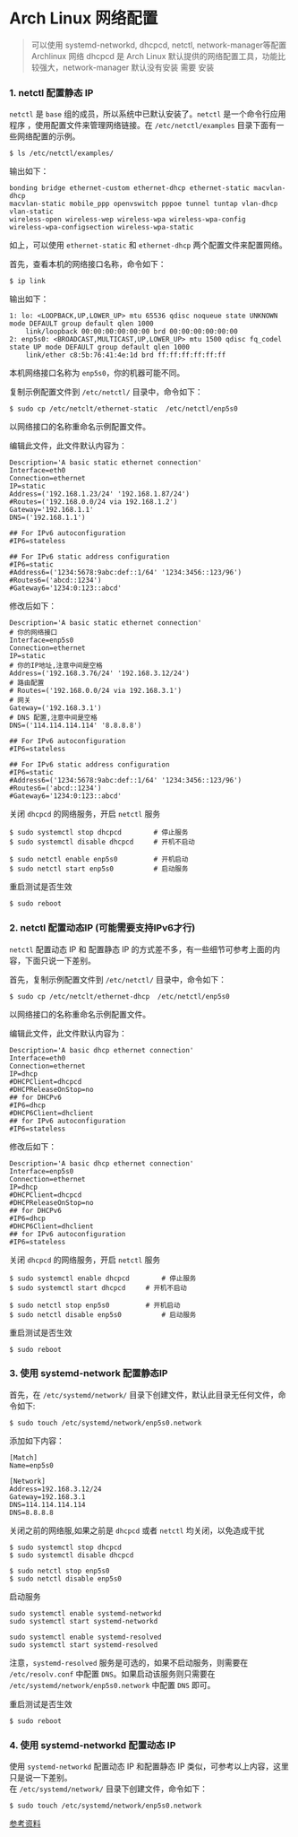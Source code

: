 # Arch Linux 网络配置

> 可以使用 systemd-networkd, dhcpcd, netctl, network-manager等配置 Archlinux 网络
> dhcpcd 是 Arch Linux 默认提供的网络配置工具，功能比较强大，network-manager 默认没有安装 需要 安装

### 1. netctl 配置静态 IP

`netctl` 是 `base` 组的成员，所以系统中已默认安装了。`netctl` 是一个命令行应用程序
，使用配置文件来管理网络链接。在 `/etc/netctl/examples` 目录下面有一些网络配置的示例。  
```
$ ls /etc/netctl/examples/
```
输出如下：
```
bonding bridge ethernet-custom ethernet-dhcp ethernet-static macvlan-dhcp
macvlan-static mobile_ppp openvswitch pppoe tunnel tuntap vlan-dhcp vlan-static
wireless-open wireless-wep wireless-wpa wireless-wpa-config 
wireless-wpa-configsection wireless-wpa-static
```
如上，可以使用 `ethernet-static` 和 `ethernet-dhcp` 两个配置文件来配置网络。

首先，查看本机的网络接口名称，命令如下：
```
$ ip link
```
输出如下：
```
1: lo: <LOOPBACK,UP,LOWER_UP> mtu 65536 qdisc noqueue state UNKNOWN mode DEFAULT group default qlen 1000
    link/loopback 00:00:00:00:00:00 brd 00:00:00:00:00:00
2: enp5s0: <BROADCAST,MULTICAST,UP,LOWER_UP> mtu 1500 qdisc fq_codel state UP mode DEFAULT group default qlen 1000
    link/ether c8:5b:76:41:4e:1d brd ff:ff:ff:ff:ff:ff
```
本机网络接口名称为 `enp5s0`，你的机器可能不同。

复制示例配置文件到 `/etc/netctl/` 目录中，命令如下：
```
$ sudo cp /etc/netclt/ethernet-static  /etc/netctl/enp5s0
```
以网络接口的名称重命名示例配置文件。  

编辑此文件，此文件默认内容为：
```
Description='A basic static ethernet connection'
Interface=eth0
Connection=ethernet
IP=static
Address=('192.168.1.23/24' '192.168.1.87/24')
#Routes=('192.168.0.0/24 via 192.168.1.2')
Gateway='192.168.1.1'
DNS=('192.168.1.1')

## For IPv6 autoconfiguration
#IP6=stateless

## For IPv6 static address configuration
#IP6=static
#Address6=('1234:5678:9abc:def::1/64' '1234:3456::123/96')
#Routes6=('abcd::1234')
#Gateway6='1234:0:123::abcd'
```
修改后如下：
```
Description='A basic static ethernet connection'
# 你的网络接口
Interface=enp5s0
Connection=ethernet
IP=static
# 你的IP地址,注意中间是空格
Address=('192.168.3.76/24' '192.168.3.12/24')
# 路由配置
# Routes=('192.168.0.0/24 via 192.168.3.1')
# 网关
Gateway=('192.168.3.1')
# DNS 配置,注意中间是空格
DNS=('114.114.114.114' '8.8.8.8')

## For IPv6 autoconfiguration
#IP6=stateless

## For IPv6 static address configuration
#IP6=static
#Address6=('1234:5678:9abc:def::1/64' '1234:3456::123/96')
#Routes6=('abcd::1234')
#Gateway6='1234:0:123::abcd'
```
关闭 `dhcpcd` 的网络服务，开启 `netctl` 服务
```
$ sudo systemctl stop dhcpcd        # 停止服务
$ sudo systemctl disable dhcpcd     # 开机不启动

$ sudo netctl enable enp5s0         # 开机启动
$ sudo netctl start enp5s0          # 启动服务
```
重启测试是否生效
```
$ sudo reboot
```

### 2. netctl 配置动态IP (可能需要支持IPv6才行)
`netctl` 配置动态 IP 和 配置静态 IP  的方式差不多，有一些细节可参考上面的内容，下面只说一下差别。

首先，复制示例配置文件到 `/etc/netctl/` 目录中，命令如下：
```
$ sudo cp /etc/netclt/ethernet-dhcp  /etc/netctl/enp5s0
```
以网络接口的名称重命名示例配置文件。

编辑此文件，此文件默认内容为：
```
Description='A basic dhcp ethernet connection'
Interface=eth0
Connection=ethernet
IP=dhcp
#DHCPClient=dhcpcd
#DHCPReleaseOnStop=no
## for DHCPv6
#IP6=dhcp
#DHCP6Client=dhclient
## for IPv6 autoconfiguration
#IP6=stateless
```
修改后如下：
```
Description='A basic dhcp ethernet connection'
Interface=enp5s0
Connection=ethernet
IP=dhcp
#DHCPClient=dhcpcd
#DHCPReleaseOnStop=no
## for DHCPv6
#IP6=dhcp
#DHCP6Client=dhclient
## for IPv6 autoconfiguration
#IP6=stateless
```
关闭 `dhcpcd` 的网络服务，开启 `netctl` 服务
```
$ sudo systemctl enable dhcpcd        # 停止服务
$ sudo systemctl start dhcpcd     # 开机不启动

$ sudo netctl stop enp5s0         # 开机启动
$ sudo netctl disable enp5s0          # 启动服务
```
重启测试是否生效
```
$ sudo reboot
```

### 3. 使用 systemd-network 配置静态IP

首先，在 `/etc/systemd/network/` 目录下创建文件，默认此目录无任何文件，命令如下:
```
$ sudo touch /etc/systemd/network/enp5s0.network
```
添加如下内容：
```
[Match]
Name=enp5s0

[Network]
Address=192.168.3.12/24
Gateway=192.168.3.1
DNS=114.114.114.114
DNS=8.8.8.8
```
关闭之前的网络服,如果之前是 `dhcpcd` 或者 `netctl` 均关闭，以免造成干扰
```
$ sudo systemctl stop dhcpcd
$ sudo systemctl disable dhcpcd

$ sudo netctl stop enp5s0
$ sudo netctl disable enp5s0
```
启动服务
```
sudo systemctl enable systemd-networkd
sudo systemctl start systemd-networkd

sudo systemctl enable systemd-resolved
sudo systemctl start systemd-resolved
```
注意，`systemd-resolved` 服务是可选的，如果不启动服务，则需要在 `/etc/resolv.conf` 中配置 `DNS`。如果启动该服务则只需要在 `/etc/systemd/network/enp5s0.network` 中配置 `DNS` 即可。

重启测试是否生效
```
$ sudo reboot
```

### 4. 使用 systemd-networkd 配置动态 IP
使用 `systemd-networkd` 配置动态 IP 和配置静态 IP 类似，可参考以上内容，这里只是说一下差别。  
在 `/etc/systemd/network/` 目录下创建文件，命令如下：
```
$ sudo touch /etc/systemd/network/enp5s0.network
```
[参考资料](https://www.ostechnix.com/configure-static-dynamic-ip-address-arch-linux/)




